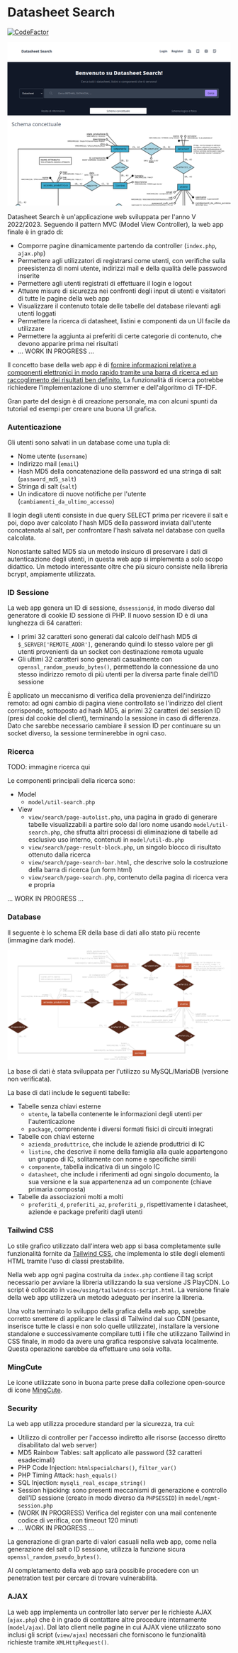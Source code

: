 # Datasheet Search
[![CodeFactor](https://www.codefactor.io/repository/github/magnetrwn/datasheetsearch/badge)](https://www.codefactor.io/repository/github/magnetrwn/datasheetsearch)

<img src='static/img/main-screen.png'>

Datasheet Search è un'applicazione web sviluppata per l'anno V 2022/2023. Seguendo il pattern MVC (Model View Controller), la web app finale è in grado di:
+ Comporre pagine dinamicamente partendo da controller (`index.php`, `ajax.php`)
+ Permettere agli utilizzatori di registrarsi come utenti, con verifiche sulla preesistenza di nomi utente, indirizzi mail e della qualità delle password inserite
+ Permettere agli utenti registrati di effettuare il login e logout
+ Attuare misure di sicurezza nei confronti degli input di utenti e visitatori di tutte le pagine della web app
+ Visualizzare il contenuto totale delle tabelle del database rilevanti agli utenti loggati
+ Permettere la ricerca di datasheet, listini e componenti da un UI facile da utilizzare
+ Permettere la aggiunta ai preferiti di certe categorie di contenuto, che devono apparire prima nei risultati
+ ... WORK IN PROGRESS ...

Il concetto base della web app è di <u>fornire informazioni relative a componenti elettronici in modo rapido tramite una barra di ricerca ed un raccoglimento dei risultati ben definito.</u> La funzionalità di ricerca potrebbe richiedere l'implementazione di uno stemmer e dell'algoritmo di TF-IDF.

Gran parte del design è di creazione personale, ma con alcuni spunti da tutorial ed esempi per creare una buona UI grafica.

### Autenticazione
Gli utenti sono salvati in un database come una tupla di:
+ Nome utente (`username`)
+ Indirizzo mail (`email`)
+ Hash MD5 della concatenazione della password ed una stringa di salt (`password_md5_salt`)
+ Stringa di salt (`salt`)
+ Un indicatore di nuove notifiche per l'utente (`cambiamenti_da_ultimo_accesso`)

Il login degli utenti consiste in due query SELECT prima per ricevere il salt e poi, dopo aver calcolato l'hash MD5 della password inviata dall'utente concatenata al salt, per confrontare l'hash salvata nel database con quella calcolata.

Nonostante salted MD5 sia un metodo insicuro di preservare i dati di autenticazione degli utenti, in questa web app si implementa a solo scopo didattico. Un metodo interessante oltre che più sicuro consiste nella libreria bcrypt, ampiamente utilizzata.

### ID Sessione
La web app genera un ID di sessione, `dssessionid`, in modo diverso dal generatore di cookie ID sessione di PHP. Il nuovo session ID è di una lunghezza di 64 caratteri:
+ I primi 32 caratteri sono generati dal calcolo dell'hash MD5 di `$_SERVER['REMOTE_ADDR']`, generando quindi lo stesso valore per gli utenti provenienti da un socket con destinazione remota uguale
+ Gli ultimi 32 caratteri sono generati casualmente con `openssl_random_pseudo_bytes()`, permettendo la connessione da uno stesso indirizzo remoto di più utenti per la diversa parte finale dell'ID sessione

È applicato un meccanismo di verifica della provenienza dell'indirizzo remoto: ad ogni cambio di pagina viene controllato se l'indirizzo del client corrisponde, sottoposto ad hash MD5, ai primi 32 caratteri del session ID (presi dal cookie del client), terminando la sessione in caso di differenza. Dato che sarebbe necessario cambiare il session ID per continuare su un socket diverso, la sessione terminerebbe in ogni caso.

### Ricerca
TODO: immagine ricerca qui

Le componenti principali della ricerca sono:
+ Model
    + `model/util-search.php`
+ View
    + `view/search/page-autolist.php`, una pagina in grado di generare tabelle visualizzabili a partire solo dal loro nome usando `model/util-search.php`, che sfrutta altri processi di eliminazione di tabelle ad esclusivo uso interno, contenuti in `model/util-db.php`
    + `view/search/page-result-block.php`, un singolo blocco di risultato ottenuto dalla ricerca
    + `view/search/page-search-bar.html`, che descrive solo la costruzione della barra di ricerca (un form html)
    + `view/search/page-search.php`, contenuto della pagina di ricerca vera e propria

... WORK IN PROGRESS ...

### Database
Il seguente è lo schema ER della base di dati allo stato più recente (immagine dark mode).

<img src='static/img/er-tr.png'>

La base di dati è stata sviluppata per l'utilizzo su MySQL/MariaDB (versione non verificata).

La base di dati include le seguenti tabelle:
+ Tabelle senza chiavi esterne
    + `utente`, la tabella contenente le informazioni degli utenti per l'autenticazione
    + `package`, comprendente i diversi formati fisici di circuiti integrati
+ Tabelle con chiavi esterne
    + `azienda_produttrice`, che include le aziende produttrici di IC
    + `listino`, che descrive il nome della famiglia alla quale appartengono un gruppo di IC, solitamente con nome e specifiche simili
    + `componente`, tabella indicativa di un singolo IC
    + `datasheet`, che include i riferimenti ad ogni singolo documento, la sua versione e la sua appartenenza ad un componente (chiave primaria composta)
+ Tabelle da associazioni molti a molti
    + `preferiti_d`, `preferiti_az`, `preferiti_p`, rispettivamente i datasheet, aziende e package preferiti dagli utenti

### Tailwind CSS
Lo stile grafico utilizzato dall'intera web app si basa completamente sulle funzionalità fornite da [Tailwind CSS](https://tailwindcss.com/), che implementa lo stile degli elementi HTML tramite l'uso di classi prestabilite.

Nella web app ogni pagina costruita da `index.php` contiene il tag script necessario per avviare la libreria utilizzando la sua versione JS PlayCDN. Lo script è collocato in `view/using/tailwindcss-script.html`. La versione finale della web app utilizzerà un metodo adeguato per inserire la libreria.

Una volta terminato lo sviluppo della grafica della web app, sarebbe corretto smettere di applicare le classi di Tailwind dal suo CDN (pesante, inserisce tutte le classi e non solo quelle utilizzate), installare la versione standalone e successivamente compilare tutti i file che utilizzano Tailwind in CSS finale, in modo da avere una grafica responsive salvata localmente. Questa operazione sarebbe da effettuare una sola volta.

### MingCute
Le icone utilizzate sono in buona parte prese dalla collezione open-source di icone [MingCute](https://www.mingcute.com/).

### Security
La web app utilizza procedure standard per la sicurezza, tra cui:
+ Utilizzo di controller per l'accesso indiretto alle risorse (accesso diretto disabilitato dal web server)
+ MD5 Rainbow Tables: salt applicato alle password (32 caratteri esadecimali)
+ PHP Code Injection: `htmlspecialchars()`, `filter_var()`
+ PHP Timing Attack: `hash_equals()`
+ SQL Injection: `mysqli_real_escape_string()`
+ Session hijacking: sono presenti meccanismi di generazione e controllo dell'ID sessione (creato in modo diverso da `PHPSESSID`) in `model/mgmt-session.php`
+ (WORK IN PROGRESS) Verifica del register con una mail contenente codice di verifica, con timeout 120 minuti
+ ... WORK IN PROGRESS ...

La generazione di gran parte di valori casuali nella web app, come nella generazione del salt o ID sessione, utilizza la funzione sicura `openssl_random_pseudo_bytes()`.

Al completamento della web app sarà possibile procedere con un penetration test per cercare di trovare vulnerabilità.

### AJAX
La web app implementa un controller lato server per le richieste AJAX (`ajax.php`) che è in grado di contattare altre procedure internamente (`model/ajax`). 
Dal lato client nelle pagine in cui AJAX viene utilizzato sono inclusi gli script (`view/ajax`) necessari che forniscono le funzionalità richieste tramite `XMLHttpRequest()`. 
